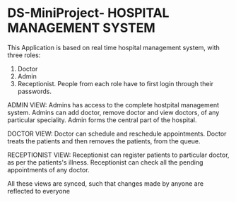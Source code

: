 # DS-MiniProject- HOSPITAL MANAGEMENT SYSTEM
This Application is based on real time hospital management system, with three roles:
1) Doctor 
2) Admin 
3) Receptionist.
People from each role have to first login through their passwords.

ADMIN VIEW:
Admins has access to the complete hostpital management system. Admins can add doctor, remove doctor and view doctors, of any particular speciality. Admin forms the central part of the hospital.

DOCTOR VIEW:
Doctor can schedule and reschedule appointments. Doctor treats the patients and then removes the patients, from the queue.

RECEPTIONIST VIEW:
Receptionist can register patients to particular doctor, as per the patients's illness. Receptionist can check all the pending appointments of any doctor.

All these views are synced, such that changes made by anyone are reflected to everyone
